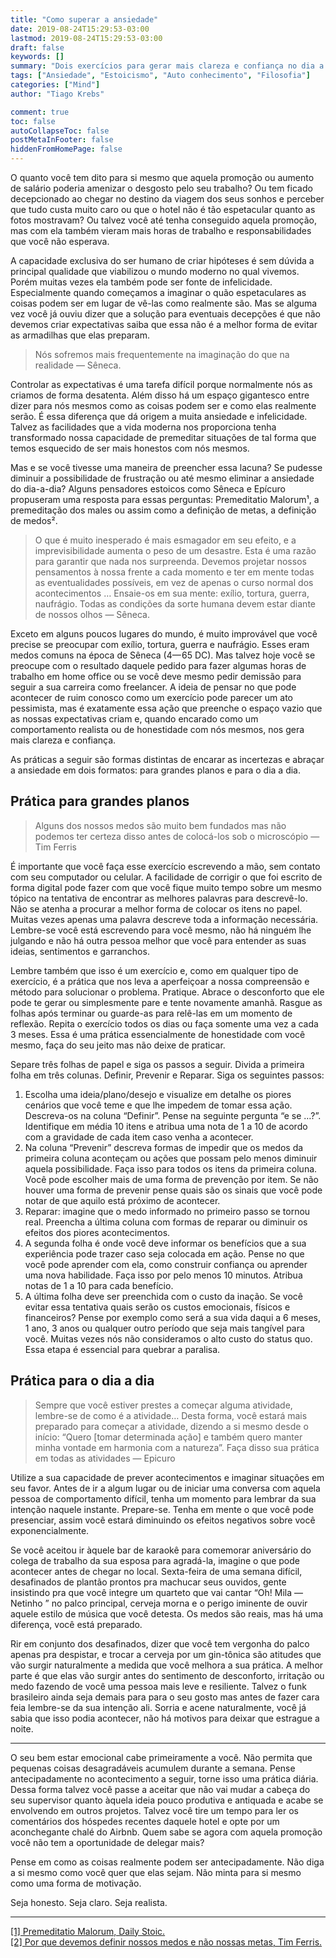```yaml
---
title: "Como superar a ansiedade"
date: 2019-08-24T15:29:53-03:00
lastmod: 2019-08-24T15:29:53-03:00
draft: false
keywords: []
summary: "Dois exercícios para gerar mais clareza e confiança no dia a dia."
tags: ["Ansiedade", "Estoicismo", "Auto conhecimento", "Filosofia"]
categories: ["Mind"]
author: "Tiago Krebs"

comment: true
toc: false
autoCollapseToc: false
postMetaInFooter: false
hiddenFromHomePage: false
---
```


O quanto você tem dito para si mesmo que aquela promoção ou aumento de salário poderia amenizar o desgosto pelo seu trabalho? Ou tem ficado decepcionado ao chegar no destino da viagem dos seus sonhos e perceber que tudo custa muito caro ou que o hotel não é tão espetacular quanto as fotos mostravam? Ou talvez você até tenha conseguido aquela promoção, mas com ela também vieram mais horas de trabalho e responsabilidades que você não esperava.

A capacidade exclusiva do ser humano de criar hipóteses é sem dúvida a principal qualidade que viabilizou o mundo moderno no qual vivemos. Porém muitas vezes ela também pode ser fonte de infelicidade. Especialmente quando começamos a imaginar o quão espetaculares as coisas podem ser em lugar de vê-las como realmente são. Mas se alguma vez você já ouviu dizer que a solução para eventuais decepções é que não devemos criar expectativas saiba que essa não é a melhor forma de evitar as armadilhas que elas preparam.

> Nós sofremos mais frequentemente na imaginação do que na realidade — Sêneca.

Controlar as expectativas é uma tarefa difícil porque normalmente nós as criamos de forma desatenta. Além disso há um espaço gigantesco entre dizer para nós mesmos como as coisas podem ser e como elas realmente serão. É essa diferença que dá origem a muita ansiedade e infelicidade. Talvez as facilidades que a vida moderna nos proporciona tenha transformado nossa capacidade de premeditar situações de tal forma que temos esquecido de ser mais honestos com nós mesmos.

Mas e se você tivesse uma maneira de preencher essa lacuna? Se pudesse diminuir a possibilidade de frustração ou até mesmo eliminar a ansiedade do dia-a-dia? Alguns pensadores estoicos como Sêneca e Epícuro propuseram uma resposta para essas perguntas: Premeditatio Malorum¹, a premeditação dos males ou assim como a definição de metas, a definição de medos².

> O que é muito inesperado é mais esmagador em seu efeito, e a imprevisibilidade aumenta o peso de um desastre. Esta é uma razão para garantir que nada nos surpreenda. Devemos projetar nossos pensamentos à nossa frente a cada momento e ter em mente todas as eventualidades possíveis, em vez de apenas o curso normal dos acontecimentos … Ensaie-os em sua mente: exílio, tortura, guerra, naufrágio. Todas as condições da sorte humana devem estar diante de nossos olhos — Sêneca.

Exceto em alguns poucos lugares do mundo, é muito improvável que você precise se preocupar com exílio, tortura, guerra e naufrágio. Esses eram medos comuns na época de Sêneca (4— 65 DC). Mas talvez hoje você se preocupe com o resultado daquele pedido para fazer algumas horas de trabalho em home office ou se você deve mesmo pedir demissão para seguir a sua carreira como freelancer. A ideia de pensar no que pode acontecer de ruim conosco como um exercício pode parecer um ato pessimista, mas é exatamente essa ação que preenche o espaço vazio que as nossas expectativas criam e, quando encarado como um comportamento realista ou de honestidade com nós mesmos, nos gera mais clareza e confiança.

As práticas a seguir são formas distintas de encarar as incertezas e abraçar a ansiedade em dois formatos: para grandes planos e para o dia a dia.

## Prática para grandes planos

> Alguns dos nossos medos são muito bem fundados mas não podemos ter certeza disso antes de colocá-los sob o microscópio — Tim Ferris

É importante que você faça esse exercício escrevendo a mão, sem contato com seu computador ou celular. A facilidade de corrigir o que foi escrito de forma digital pode fazer com que você fique muito tempo sobre um mesmo tópico na tentativa de encontrar as melhores palavras para descrevê-lo. Não se atenha a procurar a melhor forma de colocar os itens no papel. Muitas vezes apenas uma palavra descreve toda a informação necessária. Lembre-se você está escrevendo para você mesmo, não há ninguém lhe julgando e não há outra pessoa melhor que você para entender as suas ideias, sentimentos e garranchos.

Lembre também que isso é um exercício e, como em qualquer tipo de exercício, é a prática que nos leva a aperfeiçoar a nossa compreensão e método para solucionar o problema. Pratique. Abrace o desconforto que ele pode te gerar ou simplesmente pare e tente novamente amanhã. Rasgue as folhas após terminar ou guarde-as para relê-las em um momento de reflexão. Repita o exercício todos os dias ou faça somente uma vez a cada 3 meses. Essa é uma prática essencialmente de honestidade com você mesmo, faça do seu jeito mas não deixe de praticar.

Separe três folhas de papel e siga os passos a seguir. Divida a primeira folha em três colunas. Definir, Prevenir e Reparar. Siga os seguintes passos:

1. Escolha uma ideia/plano/desejo e visualize em detalhe os piores cenários que você teme e que lhe impedem de tomar essa ação. Descreva-os na coluna “Definir”. Pense na seguinte pergunta “e se …?”. Identifique em média 10 itens e atribua uma nota de 1 a 10 de acordo com a gravidade de cada item caso venha a acontecer.
2. Na coluna “Prevenir” descreva formas de impedir que os medos da primeira coluna aconteçam ou ações que possam pelo menos diminuir aquela possibilidade. Faça isso para todos os itens da primeira coluna. Você pode escolher mais de uma forma de prevenção por item. Se não houver uma forma de prevenir pense quais são os sinais que você pode notar de que aquilo está próximo de acontecer.
3. Reparar: imagine que o medo informado no primeiro passo se tornou real. Preencha a última coluna com formas de reparar ou diminuir os efeitos dos piores acontecimentos.
4. A segunda folha é onde você deve informar os benefícios que a sua experiência pode trazer caso seja colocada em ação. Pense no que você pode aprender com ela, como construir confiança ou aprender uma nova habilidade. Faça isso por pelo menos 10 minutos. Atribua notas de 1 a 10 para cada benefício.
5. A última folha deve ser preenchida com o custo da inação. Se você evitar essa tentativa quais serão os custos emocionais, físicos e financeiros? Pense por exemplo como será a sua vida daqui a 6 meses, 1 ano, 3 anos ou qualquer outro período que seja mais tangível para você. Muitas vezes nós não consideramos o alto custo do status quo. Essa etapa é essencial para quebrar a paralisa.

## Prática para o dia a dia

> Sempre que você estiver prestes a começar alguma atividade, lembre-se de como é a atividade… Desta forma, você estará mais preparado para começar a atividade, dizendo a si mesmo desde o início: “Quero [tomar determinada ação] e também quero manter minha vontade em harmonia com a natureza”. Faça disso sua prática em todas as atividades — Epicuro

Utilize a sua capacidade de prever acontecimentos e imaginar situações em seu favor. Antes de ir a algum lugar ou de iniciar uma conversa com aquela pessoa de comportamento difícil, tenha um momento para lembrar da sua intenção naquele instante. Prepare-se. Tenha em mente o que você pode presenciar, assim você estará diminuindo os efeitos negativos sobre você exponencialmente.

Se você aceitou ir àquele bar de karaokê para comemorar aniversário do colega de trabalho da sua esposa para agradá-la, imagine o que pode acontecer antes de chegar no local. Sexta-feira de uma semana difícil, desafinados de plantão prontos pra machucar seus ouvidos, gente insistindo pra que você integre um quarteto que vai cantar “Oh! Mila — Netinho ” no palco principal, cerveja morna e o perigo iminente de ouvir aquele estilo de música que você detesta. Os medos são reais, mas há uma diferença, você está preparado.

Rir em conjunto dos desafinados, dizer que você tem vergonha do palco apenas pra despistar, e trocar a cerveja por um gin-tônica são atitudes que vão surgir naturalmente a medida que você melhora a sua prática. A melhor parte é que elas vão surgir antes do sentimento de desconforto, irritação ou medo fazendo de você uma pessoa mais leve e resiliente. Talvez o funk brasileiro ainda seja demais para para o seu gosto mas antes de fazer cara feia lembre-se da sua intenção ali. Sorria e acene naturalmente, você já sabia que isso podia acontecer, não há motivos para deixar que estrague a noite.

---

O seu bem estar emocional cabe primeiramente a você. Não permita que pequenas coisas desagradáveis acumulem durante a semana. Pense antecipadamente no acontecimento a seguir, torne isso uma prática diária. Dessa forma talvez você passe a aceitar que não vai mudar a cabeça do seu supervisor quanto àquela ideia pouco produtiva e antiquada e acabe se envolvendo em outros projetos. Talvez você tire um tempo para ler os comentários dos hóspedes recentes daquele hotel e opte por um aconchegante chalé do Airbnb. Quem sabe se agora com aquela promoção você não tem a oportunidade de delegar mais?

Pense em como as coisas realmente podem ser antecipadamente. Não diga a si mesmo como você quer que elas sejam. Não minta para si mesmo como uma forma de motivação.

Seja honesto. Seja claro. Seja realista.

---

[[1] Premeditatio Malorum, Daily Stoic.](https://dailystoic.com/premeditatio-malorum/)  
[[2] Por que devemos definir nossos medos e não nossas metas, Tim Ferris.](https://www.ted.com/talks/tim_ferriss_why_you_should_define_your_fears_instead_of_your_goals?language=pt-br)